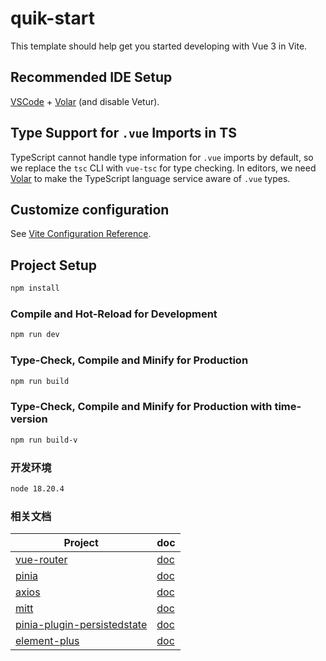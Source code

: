 # quik-start

This template should help get you started developing with Vue 3 in Vite.

## Recommended IDE Setup

[VSCode](https://code.visualstudio.com/) + [Volar](https://marketplace.visualstudio.com/items?itemName=Vue.volar) (and disable Vetur).

## Type Support for `.vue` Imports in TS

TypeScript cannot handle type information for `.vue` imports by default, so we replace the `tsc` CLI with `vue-tsc` for type checking. In editors, we need [Volar](https://marketplace.visualstudio.com/items?itemName=Vue.volar) to make the TypeScript language service aware of `.vue` types.

## Customize configuration

See [Vite Configuration Reference](https://vite.dev/config/).

## Project Setup

```sh
npm install
```

### Compile and Hot-Reload for Development

```sh
npm run dev
```

### Type-Check, Compile and Minify for Production

```sh
npm run build
```

### Type-Check, Compile and Minify for Production with time-version

```sh
npm run build-v
```

### 开发环境

```sh
node 18.20.4
```

### 相关文档

| Project                         | doc                      
| --------------------------------| ------------------------------------------
| [vue-router]                    | [doc](https://github.com/vuejs/vue-router)
| [pinia]                         | [doc](https://pinia.vuejs.org/)
| [axios]                         | [doc](https://github.com/axios/axios)
| [mitt]                          | [doc](https://github.com/developit/mitt)
| [pinia-plugin-persistedstate]   | [doc](https://github.com/prazdevs/pinia-plugin-persistedstate)
| [element-plus]                  | [doc](https://element-plus.org/zh-CN/)

[vue-router]: https://github.com/vuejs/vue-router
[pinia]: https://github.com/vuejs/pinia
[axios]: https://github.com/axios/axios
[mitt]: https://github.com/developit/mitt
[pinia-plugin-persistedstate]: https://github.com/prazdevs/pinia-plugin-persistedstate
[element-plus]: https://github.com/element-plus/element-plus